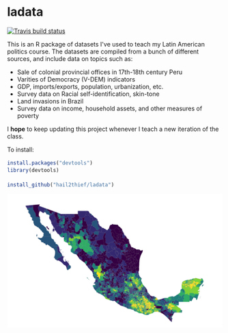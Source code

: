 # ladata
<!-- badges: start -->
[![Travis build status](https://travis-ci.org/hail2thief/ladata.svg?branch=master)](https://travis-ci.org/hail2thief/ladata)
<!-- badges: end -->

This is an R package of datasets I've used to teach my Latin American politics course. The datasets are compiled from a bunch of different sources, and include data on topics such as: 

- Sale of colonial provincial offices in 17th-18th century Peru
- Varities of Democracy (V-DEM) indicators
- GDP, imports/exports, population, urbanization, etc.
- Survey data on Racial self-identification, skin-tone
- Land invasions in Brazil
- Survey data on income, household assets, and other measures of poverty

I **hope** to keep updating this project whenever I teach a new iteration of the class. 

To install:

```R
install.packages("devtools")
library(devtools)

install_github("hail2thief/ladata")
```


![](temp/mexico.png)
